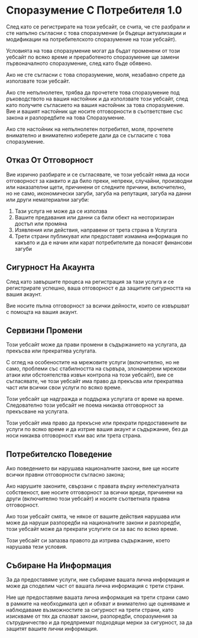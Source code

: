 # Споразумение С Потребителя 1.0

След като се регистрирате на този уебсайт, се счита, че сте разбрали и сте напълно съгласни с това споразумение (и бъдещи актуализации и модификации на потребителското споразумение на този уебсайт).

Условията на това споразумение могат да бъдат променени от този уебсайт по всяко време и преработеното споразумение ще замени първоначалното споразумение, след като бъде обявено.

Ако не сте съгласни с това споразумение, моля, незабавно спрете да използвате този уебсайт.

Ако сте непълнолетен, трябва да прочетете това споразумение под ръководството на вашия настойник и да използвате този уебсайт, след като получите съгласието на вашия настойник за това споразумение. Вие и вашият настойник ще носите отговорности в съответствие със закона и разпоредбите на това Споразумение.

Ако сте настойник на непълнолетен потребител, моля, прочетете внимателно и внимателно изберете дали да се съгласите с това споразумение.

## Отказ От Отговорност

Вие изрично разбирате и се съгласявате, че този уебсайт няма да носи отговорност за каквито и да било преки, непреки, случайни, производни или наказателни щети, причинени от следните причини, включително, но не само, икономически загуби, загуба на репутация, загуба на данни или други нематериални загуби:

1. Тази услуга не може да се използва
1. Вашите предавания или данни са били обект на неоторизиран достъп или промяна
1. Изявления или действия, направени от трета страна в Услугата
1. Трети страни публикуват или предоставят измамна информация по какъвто и да е начин или карат потребителите да понасят финансови загуби

## Сигурност На Акаунта

След като завършите процеса на регистрация за тази услуга и се регистрирате успешно, ваша отговорност е да защитите сигурността на вашия акаунт.

Вие носите пълна отговорност за всички дейности, които се извършват с помощта на вашия акаунт.

## Сервизни Промени

Този уебсайт може да прави промени в съдържанието на услугата, да прекъсва или прекратява услугата.

С оглед на особеностите на мрежовите услуги (включително, но не само, проблеми със стабилността на сървъра, злонамерени мрежови атаки или обстоятелства извън контрола на този уебсайт), вие се съгласявате, че този уебсайт има право да прекъсва или прекратява част или всички свои услуги по всяко време.

Този уебсайт ще надгражда и поддържа услугата от време на време. Следователно този уебсайт не поема никаква отговорност за прекъсване на услугата.

Този уебсайт има право да прекъсне или прекрати предоставените ви услуги по всяко време и да изтрие вашия акаунт и съдържание, без да носи никаква отговорност към вас или трета страна.

## Потребителско Поведение

Ако поведението ви нарушава националните закони, вие ще носите всички правни отговорности съгласно закона;

Ако нарушите законите, свързани с правата върху интелектуалната собственост, вие носите отговорност за всички вреди, причинени на други (включително този уебсайт) и носите съответната правна отговорност.

Ако този уебсайт смята, че някое от вашите действия нарушава или може да наруши разпоредби на националните закони и разпоредби, този уебсайт може да прекрати услугите си за вас по всяко време.

Този уебсайт си запазва правото да изтрива съдържание, което нарушава тези условия.

## Събиране На Информация

За да предоставяме услуги, ние събираме вашата лична информация и може да споделим част от вашата лична информация с трети страни.

Ние ще предоставяме вашата лична информация на трети страни само в рамките на необходимата цел и обхват и внимателно ще оценяваме и наблюдаваме възможностите за сигурност на трети страни, като изискваме от тях да спазват закони, разпоредби, споразумения за сътрудничество и да предприемат подходящи мерки за сигурност, за да защитят вашите лични информация.